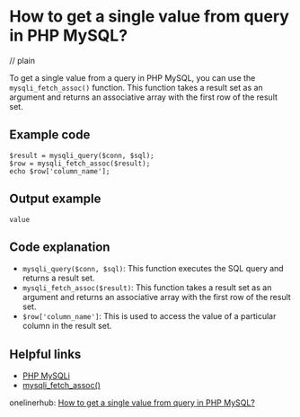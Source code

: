 # How to get a single value from query in PHP MySQL?
// plain

To get a single value from a query in PHP MySQL, you can use the `mysqli_fetch_assoc()` function. This function takes a result set as an argument and returns an associative array with the first row of the result set.

## Example code

```
$result = mysqli_query($conn, $sql);
$row = mysqli_fetch_assoc($result);
echo $row['column_name'];
```

## Output example

```
value
```

## Code explanation

- `mysqli_query($conn, $sql)`: This function executes the SQL query and returns a result set.
- `mysqli_fetch_assoc($result)`: This function takes a result set as an argument and returns an associative array with the first row of the result set.
- `$row['column_name']`: This is used to access the value of a particular column in the result set.

## Helpful links
- [PHP MySQLi](https://www.php.net/manual/en/book.mysqli.php)
- [mysqli_fetch_assoc()](https://www.php.net/manual/en/mysqli-result.fetch-assoc.php)

onelinerhub: [How to get a single value from query in PHP MySQL?](https://onelinerhub.com/php-mysql/how-to-get-a-single-value-from-query-in-php-mysql)